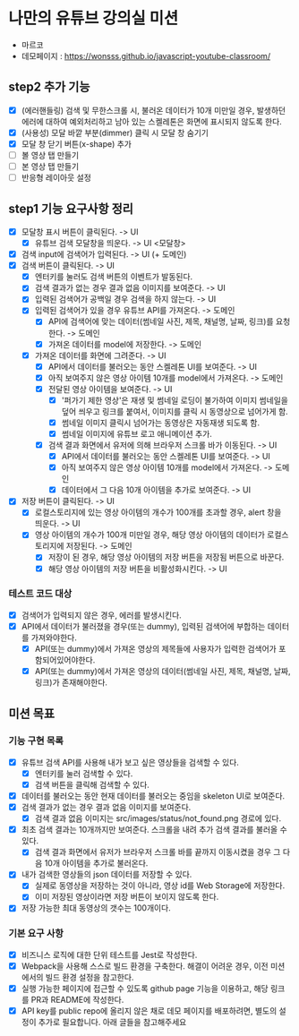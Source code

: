 # 나만의 유튜브 강의실 미션

- 마르코
- 데모페이지 : https://wonsss.github.io/javascript-youtube-classroom/

## step2 추가 기능

- [x] (에러핸들링) 검색 및 무한스크롤 시, 불러온 데이터가 10개 미만일 경우, 발생하던 에러에 대하여 예외처리하고 남아 있는 스켈레톤은 화면에 표시되지 않도록 한다.
- [x] (사용성) 모달 바깥 부분(dimmer) 클릭 시 모달 창 숨기기
- [x] 모달 창 닫기 버튼(x-shape) 추가
- [ ] 볼 영상 탭 만들기
- [ ] 본 영상 탭 만들기
- [ ] 반응형 레이아웃 설정

## step1 기능 요구사항 정리

- [x] 모달창 표시 버튼이 클릭된다. -> UI
  - [x] 유튜브 검색 모달창을 띄운다. -> UI
        <모달창>
- [x] 검색 input에 검색어가 입력된다. -> UI (+ 도메인)
- [x] 검색 버튼이 클릭된다. -> UI
  - [x] 엔터키를 눌러도 검색 버튼의 이벤트가 발동된다.
  - [x] 검색 결과가 없는 경우 결과 없음 이미지를 보여준다. -> UI
  - [x] 입력된 검색어가 공백일 경우 검색을 하지 않는다. -> UI
  - [x] 입력된 검색어가 있을 경우 유튜브 API를 가져온다. -> 도메인
    - [x] API에 검색어에 맞는 데이터(썸네일 사진, 제목, 채널명, 날짜, 링크)를 요청한다. -> 도메인
    - [x] 가져온 데이터를 model에 저장한다. -> 도메인
  - [x] 가져온 데이터를 화면에 그려준다. -> UI
    - [x] API에서 데이터를 불러오는 동안 스켈레톤 UI를 보여준다. -> UI
    - [x] 아직 보여주지 않은 영상 아이템 10개를 model에서 가져온다. -> 도메인
    - [x] 전달된 영상 아이템을 보여준다. -> UI
      - [x] '퍼가기 제한 영상'은 재생 및 썸네일 로딩이 불가하여 이미지 썸네일을 덮어 씌우고 링크를 붙여서, 이미지를 클릭 시 동영상으로 넘어가게 함.
      - [x] 썸네일 이미지 클릭시 넘어가는 동영상은 자동재생 되도록 함.
      - [x] 썸네일 이미지에 유튜브 로고 애니메이션 추가.
    - [x] 검색 결과 화면에서 유저에 의해 브라우저 스크롤 바가 이동된다. -> UI
      - [x] API에서 데이터를 불러오는 동안 스켈레톤 UI를 보여준다. -> UI
      - [x] 아직 보여주지 않은 영상 아이템 10개를 model에서 가져온다. -> 도메인
      - [x] 데이터에서 그 다음 10개 아이템을 추가로 보여준다. -> UI
- [x] 저장 버튼이 클릭된다. -> UI
  - [x] 로컬스토리지에 있는 영상 아이템의 개수가 100개를 초과할 경우, alert 창을 띄운다. -> UI
  - [x] 영상 아이템의 개수가 100개 미만일 경우, 해당 영상 아이템의 데이터가 로컬스토리지에 저장된다. -> 도메인
    - [x] 저장이 된 경우, 해당 영상 아이템의 저장 버튼을 저장됨 버튼으로 바꾼다.
    - [x] 해당 영상 아이템의 저장 버튼을 비활성화시킨다. -> UI

### 테스트 코드 대상

- [x] 검색어가 입력되지 않은 경우, 에러를 발생시킨다.
- [x] API에서 데이터가 불러졌을 경우(또는 dummy), 입력된 검색어에 부합하는 데이터를 가져와야한다.
  - [x] API(또는 dummy)에서 가져온 영상의 제목들에 사용자가 입력한 검색어가 포함되어있어야한다.
  - [x] API(또는 dummy)에서 가져온 영상의 데이터(썸네일 사진, 제목, 채널명, 날짜, 링크)가 존재해야한다.

## 미션 목표

### 기능 구현 목록

- [x] 유튜브 검색 API를 사용해 내가 보고 싶은 영상들을 검색할 수 있다.
  - [x] 엔터키를 눌러 검색할 수 있다.
  - [x] 검색 버튼을 클릭해 검색할 수 있다.
- [x] 데이터를 불러오는 동안 현재 데이터를 불러오는 중임을 skeleton UI로 보여준다.
- [x] 검색 결과가 없는 경우 결과 없음 이미지를 보여준다.
  - [x] 검색 결과 없음 이미지는 src/images/status/not_found.png 경로에 있다.
- [x] 최초 검색 결과는 10개까지만 보여준다. 스크롤을 내려 추가 검색 결과를 불러올 수 있다.
  - [x] 검색 결과 화면에서 유저가 브라우저 스크롤 바를 끝까지 이동시켰을 경우 그 다음 10개 아이템을 추가로 불러온다.
- [x] 내가 검색한 영상들의 json 데이터를 저장할 수 있다.
  - [x] 실제로 동영상을 저장하는 것이 아니라, 영상 id를 Web Storage에 저장한다.
  - [x] 이미 저장된 영상이라면 저장 버튼이 보이지 않도록 한다.
- [x] 저장 가능한 최대 동영상의 갯수는 100개이다.

### 기본 요구 사항

- [x] 비즈니스 로직에 대한 단위 테스트를 Jest로 작성한다.
- [x] Webpack을 사용해 스스로 빌드 환경을 구축한다. 해결이 어려운 경우, 이전 미션에서의 빌드 환경 설정을 참고한다.
- [x] 실행 가능한 페이지에 접근할 수 있도록 github page 기능을 이용하고, 해당 링크를 PR과 README에 작성한다.
- [x] API key를 public repo에 올리지 않은 채로 데모 페이지를 배포하려면, 별도의 설정이 추가로 필요합니다. 아래 글들을 참고해주세요
